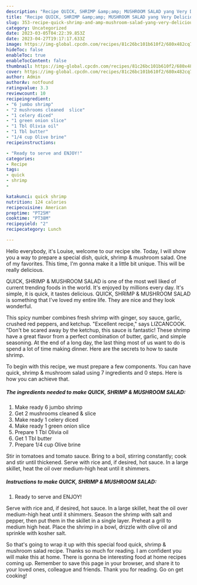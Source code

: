 ```yaml
---
description: "Recipe QUICK, SHRIMP &amp;amp; MUSHROOM SALAD yang Very Delicious}"
title: "Recipe QUICK, SHRIMP &amp;amp; MUSHROOM SALAD yang Very Delicious}"
slug: 353-recipe-quick-shrimp-and-amp-mushroom-salad-yang-very-delicious
category: Uncategorized
date: 2023-03-05T04:22:39.853Z
date: 2023-04-27T19:17:17.633Z
image: https://img-global.cpcdn.com/recipes/81c26bc101b610f2/680x482cq70/quick-shrimp-mushroom-salad-recipe-main-photo.jpg
hideToc: false
enableToc: true
enableTocContent: false
thumbnail: https://img-global.cpcdn.com/recipes/81c26bc101b610f2/680x482cq70/quick-shrimp-mushroom-salad-recipe-main-photo.jpg
cover: https://img-global.cpcdn.com/recipes/81c26bc101b610f2/680x482cq70/quick-shrimp-mushroom-salad-recipe-main-photo.jpg
author: Admin
authorAv: notfound
ratingvalue: 3.3
reviewcount: 10
recipeingredient:
- "6 jumbo shrimp"
- "2 mushrooms cleaned  slice"
- "1 celery diced"
- "1 green onion slice"
- "1 Tbl Olivia oil"
- "1 Tbl butter"
- "1/4 cup Olive brine"
recipeinstructions:

- "Ready to serve and ENJOY!"
categories:
- Recipe
tags:
- quick
- shrimp
- 

katakunci: quick shrimp  
nutrition: 124 calories
recipecuisine: American
preptime: "PT25M"
cooktime: "PT38M"
recipeyield: "2"
recipecategory: Lunch

---
```



Hello everybody, it's Louise, welcome to our recipe site. Today, I will show you a way to prepare a special dish, quick, shrimp &amp; mushroom salad. One of my favorites. This time, I'm gonna make it a little bit unique. This will be really delicious.

QUICK, SHRIMP &amp; MUSHROOM SALAD is one of the most well liked of current trending foods in the world. It's enjoyed by millions every day. It's simple, it is quick, it tastes delicious. QUICK, SHRIMP &amp; MUSHROOM SALAD is something that I've loved my entire life. They are nice and they look wonderful.

This spicy number combines fresh shrimp with ginger, soy sauce, garlic, crushed red peppers, and ketchup. &#34;Excellent recipe,&#34; says LIZCANCOOK. &#34;Don&#39;t be scared away by the ketchup, this sauce is fantastic! These shrimp have a great flavor from a perfect combination of butter, garlic, and simple seasoning. At the end of a long day, the last thing most of us want to do is spend a lot of time making dinner. Here are the secrets to how to saute shrimp.


To begin with this recipe, we must prepare a few components. You can have quick, shrimp &amp; mushroom salad using 7 ingredients and 0 steps. Here is how you can achieve that.

<!--inarticleads1-->

##### The ingredients needed to make QUICK, SHRIMP &amp; MUSHROOM SALAD:

1. Make ready 6 jumbo shrimp
1. Get 2 mushrooms cleaned &amp; slice
1. Make ready 1 celery diced
1. Make ready 1 green onion slice
1. Prepare 1 Tbl Olivia oil
1. Get 1 Tbl butter
1. Prepare 1/4 cup Olive brine


Stir in tomatoes and tomato sauce. Bring to a boil, stirring constantly; cook and stir until thickened. Serve with rice and, if desired, hot sauce. In a large skillet, heat the oil over medium-high heat until it shimmers. 

<!--inarticleads2-->

##### Instructions to make QUICK, SHRIMP &amp; MUSHROOM SALAD:


1. Ready to serve and ENJOY!

Serve with rice and, if desired, hot sauce. In a large skillet, heat the oil over medium-high heat until it shimmers. Season the shrimp with salt and pepper, then put them in the skillet in a single layer. Preheat a grill to medium high heat. Place the shrimp in a bowl, drizzle with olive oil and sprinkle with kosher salt. 

So that's going to wrap it up with this special food quick, shrimp &amp; mushroom salad recipe. Thanks so much for reading. I am confident you will make this at home. There is gonna be interesting food at home recipes coming up. Remember to save this page in your browser, and share it to your loved ones, colleague and friends. Thank you for reading. Go on get cooking!
